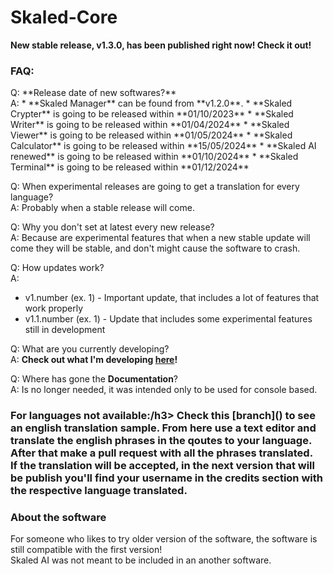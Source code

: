 # Skaled-Core

**New stable release, v1.3.0, has been published right now! Check it out!**

<h3>FAQ:</h3>
Q: **Release date of new softwares?** <br>
A:
* **Skaled Manager** can be found from **v1.2.0**.
* **Skaled Crypter** is going to be released within **01/10/2023**
* **Skaled Writer** is going to be released within **01/04/2024**
* **Skaled Viewer** is going to be released within **01/05/2024**
* **Skaled Calculator** is going to be released within **15/05/2024**
* **Skaled AI renewed** is going to be released within **01/10/2024**
* **Skaled Terminal** is going to be released within **01/12/2024**

Q: When experimental releases are going to get a translation for every language? <br>
A: Probably when a stable release will come.

Q: Why you don't set at latest every new release? <br>
A: Because are experimental features that when a new stable update will come they will be stable, and don't might cause the software to crash.

Q: How updates work? <br>
A:
* v1.number (ex. 1) - Important update, that includes a lot of features that work properly <br>
* v1.1.number (ex. 1) - Update that includes some experimental features still in development <br>

Q: What are you currently developing? <br>
A: **Check out what I'm developing [here](https://trello.com/b/08H6V1DG/skaled-core)!**

Q: Where has gone the **Documentation**? <br>
A: Is no longer needed, it was intended only to be used for console based.

<h3>For languages not available:/h3>
Check this [branch]() to see an english translation sample. From here use a text editor and translate the english phrases in the qoutes to your language. <br>
After that make a pull request with all the phrases translated. <br>
If the translation will be accepted, in the next version that will be publish you'll find your username in the credits section with the respective language translated.

<h3>About the software</h3>
For someone who likes to try older version of the software, the software is still compatible with the first version! <br>
Skaled AI was not meant to be included in an another software.
